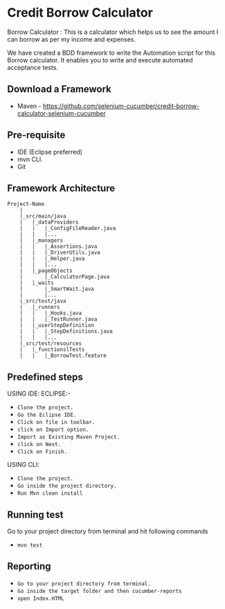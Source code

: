 Credit Borrow Calculator
=================

Borrow Calculator : This is a calculator which helps us to see the amount I can borrow as per my 
income and expenses.

We have created a BDD framework to write the Automation script for this Borrow calculator.
It enables you to write and execute automated acceptance tests.


Download a Framework
--------------
* Maven - https://github.com/selenium-cucumber/credit-borrow-calculator-selenium-cucumber

Pre-requisite 
--------------
* IDE (Eclipse preferred)
* mvn CLI.
* Git

Framework Architecture
--------------
	Project-Name
		|
		|_src/main/java
		|	|_dataProviders
		|	|	|_ConfigFileReader.java
		|	|	|...
		|	|_managers
		|	|	|_Assertions.java
		|	|	|_DriverUtils.java
		|	|	|_Helper.java
		|	|	|...
		|	|_pageObjects
		|		|_CalculatorPage.java
		|	|_waits
		|		|_SmartWait.java
		|		|...
		|_src/test/java
		|	|_runners
		|	|	|_Hooks.java
		|	|	|_TestRunner.java
		|	|_userStepDefinition
		|	|	|_StepDefinitions.java
		|	|	|...
		|_src/test/resources
		|	|_functionslTests
		|	|	|_BorrowTest.feature


Predefined steps
-----------------

USING IDE:
 	ECLIPSE:-
* `Clone the project.`
* `Go the Eclipse IDE.`
* `Click on file in toolbar.`
* `click on Import option.`
* `Import as Existing Maven Project.`
* `click on Next.` 
* `Click on Finish.`

USING CLI:
* `Clone the project.`
* `Go inside the project directory.`
* `Run Mvn clean install`
 

Running test
--------------

Go to your project directory from terminal and hit following commands
* `mvn test `


Reporting
--------------
* `Go to your project directory from terminal.`
* `Go inside the target folder and then cucumber-reports`
* `open Index.HTML`



